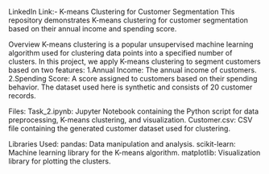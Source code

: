 LinkedIn Link:-
K-means Clustering for Customer Segmentation This repository demonstrates K-means clustering for customer segmentation based on their annual income and spending score.

Overview K-means clustering is a popular unsupervised machine learning algorithm used for clustering data points into a specified number of clusters. In this project, we apply K-means clustering to segment customers based on two features: 1.Annual Income: The annual income of customers. 2.Spending Score: A score assigned to customers based on their spending behavior. The dataset used here is synthetic and consists of 20 customer records.

Files: Task_2.ipynb: Jupyter Notebook containing the Python script for data preprocessing, K-means clustering, and visualization. Customer.csv: CSV file containing the generated customer dataset used for clustering.

Libraries Used: pandas: Data manipulation and analysis. scikit-learn: Machine learning library for the K-means algorithm. matplotlib: Visualization library for plotting the clusters.
